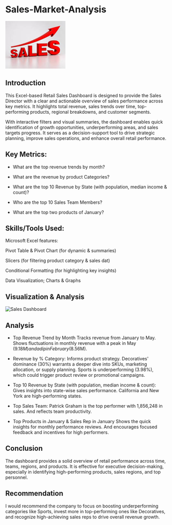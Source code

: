 # Sales-Market-Analysis

![Sales Dashboard](https://raw.githubusercontent.com/thesukurathamzat/Project-Market-Analysis/main/sales.jpeg)

## Introduction
This Excel-based Retail Sales Dashboard is designed to provide the Sales Director with a clear and actionable overview of sales performance across key metrics. It highlights total revenue, sales trends over time, top-performing products, regional breakdowns, and customer segments. 

With interactive filters and visual summaries, the dashboard enables quick identification of growth opportunities, underperforming areas, and sales targets progress. It serves as a decision-support tool to drive strategic planning, improve sales operations, and enhance overall retail performance.

## Key Metrics:

- What are the top revenue trends by month?

- What are the revenue by product Categories?

- What are the top 10 Revenue by State (with population, median income & count)?

- Who are the top 10 Sales Team Members?

- What are the top two products of January?

## Skills/Tools Used:

Microsoft Excel features:

Pivot Table & Pivot Chart (for dynamic & summaries)

Slicers (for filtering product category & sales dat)

Conditional Formatting (for highlighting key insights)

Data Visualization; Charts & Graphs

## Visualization & Analysis
![Sales Dashboard](https://raw.githubusercontent.com/thesukurathamzat/Sales-Market-Analysis/main/First%20Excel%20project%20assignment.png)


## Analysis

- Top Revenue Trend by Month
Tracks revenue from January to May.
Shows fluctuations in monthly revenue with a peak in May ($9.18M) and a dip in February ($8.56M).
- Revenue by % Category: Informs product strategy.
Decoratives' dominance (30%) warrants a deeper dive into SKUs, marketing allocation, or supply planning.
Sports is underperforming (3.98%), which could trigger product review or promotional campaigns.

- Top 10 Revenue by State (with population, median income & count): Gives insights into state-wise sales performance. California and New York are high-performing states.

- Top  Sales Team: Patrick Graham is the top performer with 1,856,248 in sales. And reflects team productivity.

- Top Products in January & Sales Rep in January
Shows the quick insights for monthly performance reviews. And encourages focused feedback and incentives for high performers.

## Conclusion 

The dashboard provides a solid overview of retail performance across time, teams, regions, and products. It is effective for executive decision-making, especially in identifying high-performing products, sales regions, and top personnel.

## Recommendation

I would recommend the company to focus on boosting underperforming categories like Sports, invest more in top-performing ones like Decoratives, and recognize high-achieving sales reps to drive overall revenue growth.


